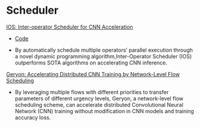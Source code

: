 # Scheduler

[IOS: Inter-operator Scheduler for CNN Acceleration](https://arxiv.org/pdf/2011.01302.pdf)

- [Code](https://github.com/mit-han-lab/inter-operator-scheduler)

- By automatically schedule multiple operators’ parallel execution through a novel dynamic programming algorithm,Inter-Operator Scheduler (IOS) outperforms SOTA algorithms on accelerating CNN inference.

[Geryon: Accelerating Distributed CNN Training by Network-Level Flow Scheduling](https://ieeexplore.ieee.org/stamp/stamp.jsp?tp=&arnumber=9155282)

- By leveraging multiple flows with different priorities to transfer parameters of different urgency levels, Geryon, a network-level flow scheduling scheme, can accelerate distributed Convolutional Neural Network (CNN) training without modification in CNN models and training accuracy loss.

